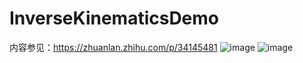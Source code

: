 # InverseKinematicsDemo
内容参见：https://zhuanlan.zhihu.com/p/34145481
![image](https://github.com/noobdawn/InverseKinematicsDemo/blob/master/spider.gif)
![image](https://github.com/noobdawn/InverseKinematicsDemo/blob/master/man.gif)